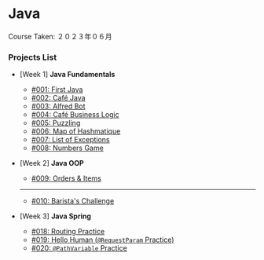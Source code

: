 # Java

Course Taken: ２０２３年０６月

### Projects List

- [Week 1] **Java Fundamentals**
    - [#001: First Java](Wk1-Java_Fundamentals/001-First_Java)
    - [#002: Café Java](Wk1-Java_Fundamentals/002-Cafe_Java)
    - [#003: Alfred Bot](Wk1-Java_Fundamentals/003-Alfred_Bot/)
    - [#004: Café Business Logic](Wk1-Java_Fundamentals/004-Cafe_Business_Logic/)
    - [#005: Puzzling](Wk1-Java_Fundamentals/005-Puzzling/)
    - [#006: Map of Hashmatique](Wk1-Java_Fundamentals/006-Map_of_Hashmatique/)
    - [#007: List of Exceptions](Wk1-Java_Fundamentals/007-List_of_Exceptions/)
    - [#008: Numbers Game](Wk1-Java_Fundamentals/008-Numbers_Game/)

- [Week 2] **Java OOP**
    - [#009: Orders & Items](Wk2-Java_OOP/009-Orders_and_Items/)
    ---
    - [#010: Barista's Challenge](#)
    <!-- - [#011: BankAccount](#) -->
    <!-- - [#012: Coffeedore 64](#) -->

- [Week 3] **Java Spring**
    - [#018: Routing Practice](Wk3-Java_Spring/018-Routing_Practice/)
    - [#019: Hello Human (`@RequestParam` Practice)](Wk3-Java_Spring/019-Hello_Human/)
    - [#020: `@PathVariable` Practice](Wk3-Java_Spring/020-PathVariable_Practice/)
    <!-- ### 021 Hopper's Receipt -->
    <!-- ### 022 Display Date  -->
    <!-- ### 023 Fruity Loops  -->
    <!-- ### 024 Counter  -->